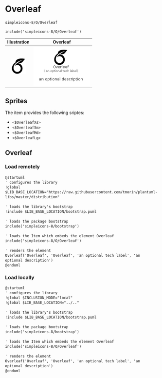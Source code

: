 # Overleaf


```text
simpleicons-8/O/Overleaf
```

```text
include('simpleicons-8/O/Overleaf')
```



| Illustration | Overleaf |
| :---: | :---: |
| ![illustration for Illustration](../../simpleicons-8/O/Overleaf.png) | ![illustration for Overleaf](../../simpleicons-8/O/Overleaf.Local.png) |



## Sprites
The item provides the following sriptes:

- `<$OverleafXs>`
- `<$OverleafSm>`
- `<$OverleafMd>`
- `<$OverleafLg>`





## Overleaf

### Load remotely
```plantuml
@startuml
' configures the library
!global $LIB_BASE_LOCATION="https://raw.githubusercontent.com/tmorin/plantuml-libs/master/distribution"

' loads the library's bootstrap
!include $LIB_BASE_LOCATION/bootstrap.puml

' loads the package bootstrap
include('simpleicons-8/bootstrap')

' loads the Item which embeds the element Overleaf
include('simpleicons-8/O/Overleaf')

' renders the element
Overleaf('Overleaf', 'Overleaf', 'an optional tech label', 'an optional description')
@enduml
```

### Load locally
```plantuml
@startuml
' configures the library
!global $INCLUSION_MODE="local"
!global $LIB_BASE_LOCATION="../.."

' loads the library's bootstrap
!include $LIB_BASE_LOCATION/bootstrap.puml

' loads the package bootstrap
include('simpleicons-8/bootstrap')

' loads the Item which embeds the element Overleaf
include('simpleicons-8/O/Overleaf')

' renders the element
Overleaf('Overleaf', 'Overleaf', 'an optional tech label', 'an optional description')
@enduml
```

